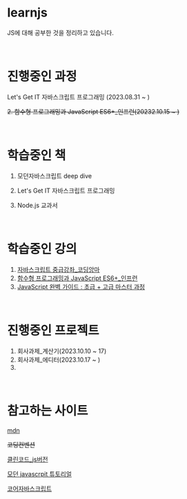 # learnjs

JS에 대해 공부한 것을 정리하고 있습니다.

</br>

# 진행중인 과정

 Let's Get IT 자바스크립트 프로그래밍 (2023.08.31 ~ )

~~2. 함수형 프로그래밍과 JavaScript ES6+_인프런(20232.10.15 ~ )~~



</br>

# 학습중인 책

1. 모던자바스크립트 deep dive

2. Let's Get IT 자바스크립트 프로그래밍

3. Node.js 교과서

</br>

# 학습중인 강의
1. [자바스크립트 중급강좌_코딩앙마](https://www.youtube.com/watch?v=4_WLS9Lj6n4&ab_channel=%EC%BD%94%EB%94%A9%EC%95%99%EB%A7%88)
2. [함수형 프로그래밍과 JavaScript ES6+_인프런](https://www.inflearn.com/course/functional-es6/dashboard)
3. [JavaScript 완벽 가이드 : 초급 + 고급 마스터 과정](https://www.udemy.com/course/javascript-zw/)


</br>

# 진행중인 프로젝트
1. 회사과제_계산기(2023.10.10 ~ 17)
2. 회사과제_에디터(2023.10.17 ~ )
3.


</br>

# 참고하는 사이트


[mdn](https://developer.mozilla.org/ko/docs/Web/JavaScript)

<a href="https://ui.toast.com/fe-guide/ko_CODING-CONVENTION" style="text-decoration: line-through;">코딩컨벤션</a>


[클린코드_js버전](https://github.com/qkraudghgh/clean-code-javascript-ko)

[모던 javascrpit 튜토리얼](https://ko.javascript.info/)

[코어자바스크립트](https://ko.javascript.info/js)